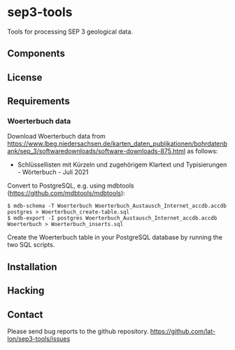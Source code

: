 # sep3-tools
Tools for processing SEP 3 geological data.

## Components

## License

## Requirements

### Woerterbuch data

Download Woerterbuch data from https://www.lbeg.niedersachsen.de/karten_daten_publikationen/bohrdatenbank/sep_3/softwaredownloads/software-downloads-875.html as follows:

- Schlüssellisten mit Kürzeln und zugehörigem Klartext und Typisierungen - Wörterbuch - Juli 2021

Convert to PostgreSQL, e.g. using mdbtools (https://github.com/mdbtools/mdbtools):

```
$ mdb-schema -T Woerterbuch Woerterbuch_Austausch_Internet_accdb.accdb postgres > Woerterbuch_create-table.sql
$ mdb-export -I postgres Woerterbuch_Austausch_Internet_accdb.accdb Woerterbuch > Woerterbuch_inserts.sql
```

Create the Woerterbuch table in your PostgreSQL database by running the two SQL scripts.

## Installation

## Hacking

## Contact

Please send bug reports to the github repository.
https://github.com/lat-lon/sep3-tools/issues
